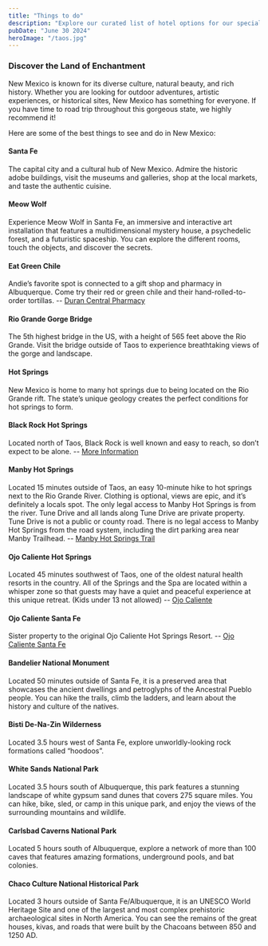 ```yaml
---
title: "Things to do"
description: "Explore our curated list of hotel options for our special day in Taos. Each offers unique amenities and has been carefully selected to accommodate our guests with comfort and convenience."
pubDate: "June 30 2024"
heroImage: "/taos.jpg"
---
```


### Discover the Land of Enchantment

New Mexico is known for its diverse culture, natural beauty, and rich history. Whether you are looking for outdoor adventures, artistic experiences, or historical sites, New Mexico has something for everyone. If you have time to road trip throughout this gorgeous state, we highly recommend it!

Here are some of the best things to see and do in New Mexico:

#### Santa Fe

The capital city and a cultural hub of New Mexico. Admire the historic adobe buildings, visit the museums and galleries, shop at the local markets, and taste the authentic cuisine.

#### Meow Wolf

Experience Meow Wolf in Santa Fe, an immersive and interactive art installation that features a multidimensional mystery house, a psychedelic forest, and a futuristic spaceship. You can explore the different rooms, touch the objects, and discover the secrets.

#### Eat Green Chile

Andie’s favorite spot is connected to a gift shop and pharmacy in Albuquerque. Come try their red or green chile and their hand-rolled-to-order tortillas.
-- [Duran Central Pharmacy](https://duransrx.com/)

#### Rio Grande Gorge Bridge

The 5th highest bridge in the US, with a height of 565 feet above the Rio Grande. Visit the bridge outside of Taos to experience breathtaking views of the gorge and landscape.

#### Hot Springs

New Mexico is home to many hot springs due to being located on the Rio Grande rift. The state’s unique geology creates the perfect conditions for hot springs to form.

#### Black Rock Hot Springs

Located north of Taos, Black Rock is well known and easy to reach, so don’t expect to be alone.
-- [More Information](https://sundayspritz.com/blog/new-mexico-black-rock-hot-springs-taos)

#### Manby Hot Springs

Located 15 minutes outside of Taos, an easy 10-minute hike to hot springs next to the Rio Grande River. Clothing is optional, views are epic, and it’s definitely a locals spot. The only legal access to Manby Hot Springs is from the river. Tune Drive and all lands along Tune Drive are private property. Tune Drive is not a public or county road. There is no legal access to Manby Hot Springs from the road system, including the dirt parking area near Manby Trailhead.
-- [Manby Hot Springs Trail](https://www.alltrails.com/trail/us/new-mexico/manby-hot-springs-trail)

#### Ojo Caliente Hot Springs

Located 45 minutes southwest of Taos, one of the oldest natural health resorts in the country. All of the Springs and the Spa are located within a whisper zone so that guests may have a quiet and peaceful experience at this unique retreat. (Kids under 13 not allowed)
-- [Ojo Caliente](https://ojocaliente.ojospa.com/the-springs/)

#### Ojo Caliente Santa Fe

Sister property to the original Ojo Caliente Hot Springs Resort.
-- [Ojo Caliente Santa Fe](https://ojosparesorts.com/ojo-santa-fe/)

#### Bandelier National Monument

Located 50 minutes outside of Santa Fe, it is a preserved area that showcases the ancient dwellings and petroglyphs of the Ancestral Pueblo people. You can hike the trails, climb the ladders, and learn about the history and culture of the natives.

#### Bisti De-Na-Zin Wilderness

Located 3.5 hours west of Santa Fe, explore unworldly-looking rock formations called “hoodoos”.

#### White Sands National Park

Located 3.5 hours south of Albuquerque, this park features a stunning landscape of white gypsum sand dunes that covers 275 square miles. You can hike, bike, sled, or camp in this unique park, and enjoy the views of the surrounding mountains and wildlife.

#### Carlsbad Caverns National Park

Located 5 hours south of Albuquerque, explore a network of more than 100 caves that features amazing formations, underground pools, and bat colonies.

#### Chaco Culture National Historical Park

Located 3 hours outside of Santa Fe/Albuquerque, it is an UNESCO World Heritage Site and one of the largest and most complex prehistoric archaeological sites in North America. You can see the remains of the great houses, kivas, and roads that were built by the Chacoans between 850 and 1250 AD.
